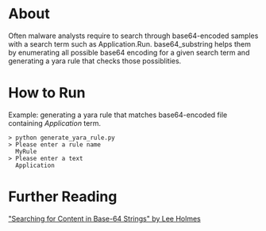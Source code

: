 # About
Often malware analysts require to search through base64-encoded samples with a search term such as Application.Run. base64_substring helps them by enumerating all possible base64 encoding for a given search term and generating a yara rule that checks those possiblities.

# How to Run
Example: generating a yara rule that matches base64-encoded file containing *Application* term.
```
> python generate_yara_rule.py
> Please enter a rule name
  MyRule
> Please enter a text
  Application
```
  

# Further Reading
["Searching for Content in Base-64 Strings" by Lee Holmes](http://www.leeholmes.com/blog/2017/09/21/searching-for-content-in-base-64-strings/)

